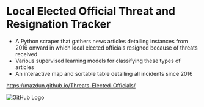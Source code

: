 # Local Elected Official Threat and Resignation Tracker

- A Python scraper that gathers news articles detailing instances from 2016 onward in which local elected officials resigned because of threats received
- Various supervised learning models for classifying these types of articles
- An interactive map and sortable table detailing all incidents since 2016

https://mazdun.github.io/Threats-Elected-Officials/

![GitHub Logo](/images/github-logo.png)


